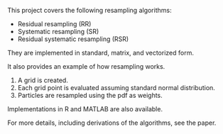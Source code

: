 This project covers the following resampling algorithms:
- Residual resampling (RR)
- Systematic resampling (SR)
- Residual systematic resampling (RSR)
 
They are implemented in standard, matrix, and vectorized form.

It also provides an example of how resampling works.
1. A grid is created.
2. Each grid point is evaluated assuming standard normal distribution.
3. Particles are resampled using the pdf as weights.

Implementations in R and MATLAB are also available.

For more details, including derivations of the algorithms, see the paper.
